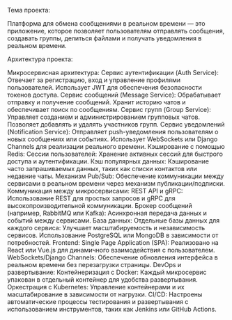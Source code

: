 Тема проекта:

Платформа для обмена сообщениями в реальном времени — это приложение, которое позволяет пользователям отправлять сообщения, создавать группы, делиться файлами и получать уведомления в реальном времени.

Архитектура проекта:

Микросервисная архитектура:
Сервис аутентификации (Auth Service):
Отвечает за регистрацию, вход и управление профилями пользователей.
Использует JWT для обеспечения безопасности токенов доступа.
Сервис сообщений (Message Service):
Обрабатывает отправку и получение сообщений.
Хранит историю чатов и обеспечивает поиск по сообщениям.
Сервис групп (Group Service):
Управляет созданием и администрированием групповых чатов.
Позволяет добавлять и удалять участников групп.
Сервис уведомлений (Notification Service):
Отправляет push-уведомления пользователям о новых сообщениях или событиях.
Использует WebSockets или Django Channels для реализации реального времени.
Кэширование с помощью Redis:
Сессии пользователей:
Хранение активных сессий для быстрого доступа и аутентификации.
Кэш популярных данных:
Кэширование часто запрашиваемых данных, таких как списки контактов или недавние чаты.
Механизм Pub/Sub:
Обеспечение коммуникации между сервисами в реальном времени через механизм публикации/подписки.
Коммуникация между микросервисами:
REST API и gRPC:
Использование REST для простых запросов и gRPC для высокопроизводительной коммуникации.
Брокер сообщений (например, RabbitMQ или Kafka):
Асинхронная передача данных и событий между сервисами.
База данных:
Отдельные базы данных для каждого сервиса:
Улучшает масштабируемость и независимость сервисов.
Использование PostgreSQL или MongoDB в зависимости от потребностей.
Frontend:
Single Page Application (SPA):
Реализовано на React или Vue.js для динамичного взаимодействия с пользователем.
WebSockets/Django Channels:
Обеспечение обновления интерфейса в реальном времени без перезагрузки страницы.
DevOps и развертывание:
Контейнеризация с Docker:
Каждый микросервис упакован в отдельный контейнер для удобства развертывания.
Оркестрация с Kubernetes:
Управление контейнерами и их масштабирование в зависимости от нагрузки.
CI/CD:
Настроены автоматические процессы тестирования и развертывания с использованием инструментов, таких как Jenkins или GitHub Actions.